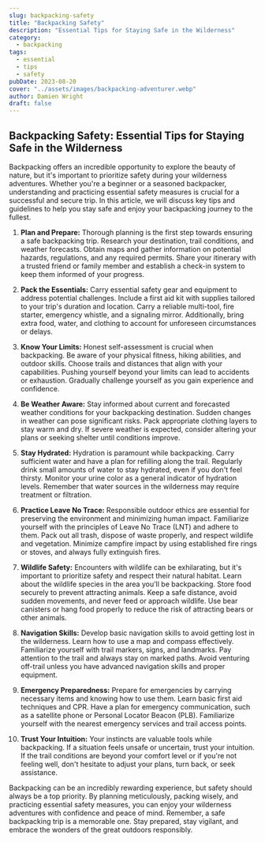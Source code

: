 ```yaml
---
slug: backpacking-safety
title: "Backpacking Safety"
description: "Essential Tips for Staying Safe in the Wilderness"
category:
  - backpacking
tags:
  - essential
  - tips
  - safety
pubDate: 2023-08-20
cover: "../assets/images/backpacking-adventurer.webp"
author: Damien Wright
draft: false
---
```


## Backpacking Safety: Essential Tips for Staying Safe in the Wilderness

Backpacking offers an incredible opportunity to explore the beauty of nature, but it's important to prioritize safety during your wilderness adventures. Whether you're a beginner or a seasoned backpacker, understanding and practicing essential safety measures is crucial for a successful and secure trip. In this article, we will discuss key tips and guidelines to help you stay safe and enjoy your backpacking journey to the fullest.

1. **Plan and Prepare:**
Thorough planning is the first step towards ensuring a safe backpacking trip. Research your destination, trail conditions, and weather forecasts. Obtain maps and gather information on potential hazards, regulations, and any required permits. Share your itinerary with a trusted friend or family member and establish a check-in system to keep them informed of your progress.

2. **Pack the Essentials:**
Carry essential safety gear and equipment to address potential challenges. Include a first aid kit with supplies tailored to your trip's duration and location. Carry a reliable multi-tool, fire starter, emergency whistle, and a signaling mirror. Additionally, bring extra food, water, and clothing to account for unforeseen circumstances or delays.

3. **Know Your Limits:**
Honest self-assessment is crucial when backpacking. Be aware of your physical fitness, hiking abilities, and outdoor skills. Choose trails and distances that align with your capabilities. Pushing yourself beyond your limits can lead to accidents or exhaustion. Gradually challenge yourself as you gain experience and confidence.

4. **Be Weather Aware:**
Stay informed about current and forecasted weather conditions for your backpacking destination. Sudden changes in weather can pose significant risks. Pack appropriate clothing layers to stay warm and dry. If severe weather is expected, consider altering your plans or seeking shelter until conditions improve.

5. **Stay Hydrated:**
Hydration is paramount while backpacking. Carry sufficient water and have a plan for refilling along the trail. Regularly drink small amounts of water to stay hydrated, even if you don't feel thirsty. Monitor your urine color as a general indicator of hydration levels. Remember that water sources in the wilderness may require treatment or filtration.

6. **Practice Leave No Trace:**
Responsible outdoor ethics are essential for preserving the environment and minimizing human impact. Familiarize yourself with the principles of Leave No Trace (LNT) and adhere to them. Pack out all trash, dispose of waste properly, and respect wildlife and vegetation. Minimize campfire impact by using established fire rings or stoves, and always fully extinguish fires.

7. **Wildlife Safety:**
Encounters with wildlife can be exhilarating, but it's important to prioritize safety and respect their natural habitat. Learn about the wildlife species in the area you'll be backpacking. Store food securely to prevent attracting animals. Keep a safe distance, avoid sudden movements, and never feed or approach wildlife. Use bear canisters or hang food properly to reduce the risk of attracting bears or other animals.

8. **Navigation Skills:**
Develop basic navigation skills to avoid getting lost in the wilderness. Learn how to use a map and compass effectively. Familiarize yourself with trail markers, signs, and landmarks. Pay attention to the trail and always stay on marked paths. Avoid venturing off-trail unless you have advanced navigation skills and proper equipment.

9. **Emergency Preparedness:**
Prepare for emergencies by carrying necessary items and knowing how to use them. Learn basic first aid techniques and CPR. Have a plan for emergency communication, such as a satellite phone or Personal Locator Beacon (PLB). Familiarize yourself with the nearest emergency services and trail access points.

10. **Trust Your Intuition:**
Your instincts are valuable tools while backpacking. If a situation feels unsafe or uncertain, trust your intuition. If the trail conditions are beyond your comfort level or if you're not feeling well, don't hesitate to adjust your plans, turn back, or seek assistance.

Backpacking can be an incredibly rewarding experience, but safety should always be a top priority. By planning meticulously, packing wisely, and practicing essential safety measures, you can enjoy your wilderness adventures with confidence and peace of mind. Remember, a safe backpacking trip is a memorable one. Stay prepared, stay vigilant, and embrace the wonders of the great outdoors responsibly.